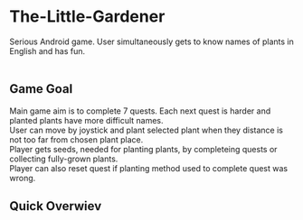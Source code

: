 # The-Little-Gardener
Serious Android game. User simultaneously gets to know names of plants in English and has fun. <br><br>

## Game Goal
Main game aim is to complete 7 quests. Each next quest is harder and planted plants have more difficult names. <br>
User can move by joystick and plant selected plant when they distance is not too far from chosen plant place.<br>
Player gets seeds, needed for planting plants, by completeing quests or collecting fully-grown plants. <br>
Player can also reset quest if planting method used to complete quest was wrong. <br>

## Quick Overwiev
